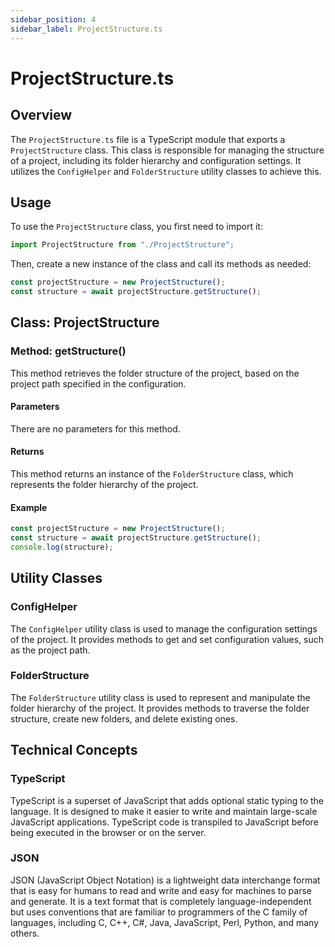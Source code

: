 ```yaml
---
sidebar_position: 4
sidebar_label: ProjectStructure.ts
---
```


# ProjectStructure.ts

## Overview

The `ProjectStructure.ts` file is a TypeScript module that exports a `ProjectStructure` class. This class is responsible for managing the structure of a project, including its folder hierarchy and configuration settings. It utilizes the `ConfigHelper` and `FolderStructure` utility classes to achieve this.

## Usage

To use the `ProjectStructure` class, you first need to import it:

```typescript
import ProjectStructure from "./ProjectStructure";
```

Then, create a new instance of the class and call its methods as needed:

```typescript
const projectStructure = new ProjectStructure();
const structure = await projectStructure.getStructure();
```

## Class: ProjectStructure

### Method: getStructure()

This method retrieves the folder structure of the project, based on the project path specified in the configuration.

#### Parameters

There are no parameters for this method.

#### Returns

This method returns an instance of the `FolderStructure` class, which represents the folder hierarchy of the project.

#### Example

```typescript
const projectStructure = new ProjectStructure();
const structure = await projectStructure.getStructure();
console.log(structure);
```

## Utility Classes

### ConfigHelper

The `ConfigHelper` utility class is used to manage the configuration settings of the project. It provides methods to get and set configuration values, such as the project path.

### FolderStructure

The `FolderStructure` utility class is used to represent and manipulate the folder hierarchy of the project. It provides methods to traverse the folder structure, create new folders, and delete existing ones.

## Technical Concepts

### TypeScript

TypeScript is a superset of JavaScript that adds optional static typing to the language. It is designed to make it easier to write and maintain large-scale JavaScript applications. TypeScript code is transpiled to JavaScript before being executed in the browser or on the server.

### JSON

JSON (JavaScript Object Notation) is a lightweight data interchange format that is easy for humans to read and write and easy for machines to parse and generate. It is a text format that is completely language-independent but uses conventions that are familiar to programmers of the C family of languages, including C, C++, C#, Java, JavaScript, Perl, Python, and many others.